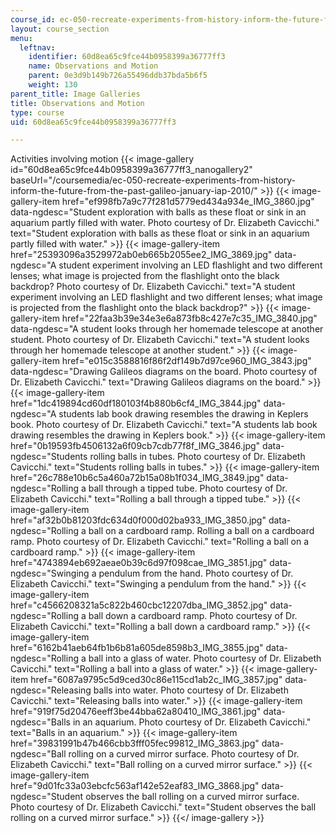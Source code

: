 ```yaml
---
course_id: ec-050-recreate-experiments-from-history-inform-the-future-from-the-past-galileo-january-iap-2010
layout: course_section
menu:
  leftnav:
    identifier: 60d8ea65c9fce44b0958399a36777ff3
    name: Observations and Motion
    parent: 0e3d9b149b726a55496ddb37bda5b6f5
    weight: 130
parent_title: Image Galleries
title: Observations and Motion
type: course
uid: 60d8ea65c9fce44b0958399a36777ff3

---
```


Activities involving motion
{{< image-gallery id="60d8ea65c9fce44b0958399a36777ff3_nanogallery2" baseUrl="/coursemedia/ec-050-recreate-experiments-from-history-inform-the-future-from-the-past-galileo-january-iap-2010/" >}}
{{< image-gallery-item href="ef998fb7a9c77f281d5779ed434a934e_IMG_3860.jpg" data-ngdesc="Student exploration with balls as these float or sink in an aquarium partly filled with water. Photo courtesy of Dr. Elizabeth Cavicchi." text="Student exploration with balls as these float or sink in an aquarium partly filled with water." >}}
{{< image-gallery-item href="25393096a3529972ab0eb665b2055ee2_IMG_3869.jpg" data-ngdesc="A student experiment involving an LED flashlight and two different lenses; what image is projected from the flashlight onto the black backdrop? Photo courtesy of Dr. Elizabeth Cavicchi." text="A student experiment involving an LED flashlight and two different lenses; what image is projected from the flashlight onto the black backdrop?" >}}
{{< image-gallery-item href="22faa3b39e34e3e6a873fb8c427e7c35_IMG_3840.jpg" data-ngdesc="A student looks through her homemade telescope at another student. Photo courtesy of Dr. Elizabeth Cavicchi." text="A student looks through her homemade telescope at another student." >}}
{{< image-gallery-item href="e015c3588816f86f2df149b7d97ce960_IMG_3843.jpg" data-ngdesc="Drawing Galileos diagrams on the board. Photo courtesy of Dr. Elizabeth Cavicchi." text="Drawing Galileos diagrams on the board." >}}
{{< image-gallery-item href="1dc419894cd60df180103f4b880b6cf4_IMG_3844.jpg" data-ngdesc="A students lab book drawing resembles the drawing in Keplers book. Photo courtesy of Dr. Elizabeth Cavicchi." text="A students lab book drawing resembles the drawing in Keplers book." >}}
{{< image-gallery-item href="0b19593fb4506132a6f09cb7cdb77f8f_IMG_3846.jpg" data-ngdesc="Students rolling balls in tubes. Photo courtesy of Dr. Elizabeth Cavicchi." text="Students rolling balls in tubes." >}}
{{< image-gallery-item href="26c788e10b6c5a460a72b15a08b1f034_IMG_3849.jpg" data-ngdesc="Rolling a ball through a tipped tube. Photo courtesy of Dr. Elizabeth Cavicchi." text="Rolling a ball through a tipped tube." >}}
{{< image-gallery-item href="af32b0b81203fdc634d0f000d02ba933_IMG_3850.jpg" data-ngdesc="Rolling a ball on a cardboard ramp. Rolling a ball on a cardboard ramp. Photo courtesy of Dr. Elizabeth Cavicchi." text="Rolling a ball on a cardboard ramp." >}}
{{< image-gallery-item href="4743894eb692aeae0b39c6d97f098cae_IMG_3851.jpg" data-ngdesc="Swinging a pendulum from the hand. Photo courtesy of Dr. Elizabeth Cavicchi." text="Swinging a pendulum from the hand." >}}
{{< image-gallery-item href="c4566208321a5c822b460cbc12207dba_IMG_3852.jpg" data-ngdesc="Rolling a ball down a cardboard ramp. Photo courtesy of Dr. Elizabeth Cavicchi." text="Rolling a ball down a cardboard ramp." >}}
{{< image-gallery-item href="6162b41aeb64fb1b6b81a605de8598b3_IMG_3855.jpg" data-ngdesc="Rolling a ball into a glass of water. Photo courtesy of Dr. Elizabeth Cavicchi." text="Rolling a ball into a glass of water." >}}
{{< image-gallery-item href="6087a9795c5d9ced30c86e115cd1ab2c_IMG_3857.jpg" data-ngdesc="Releasing balls into water. Photo courtesy of Dr. Elizabeth Cavicchi." text="Releasing balls into water." >}}
{{< image-gallery-item href="919f75d20476eeff3be44bba62a80410_IMG_3861.jpg" data-ngdesc="Balls in an aquarium. Photo courtesy of Dr. Elizabeth Cavicchi." text="Balls in an aquarium." >}}
{{< image-gallery-item href="39831991b47b466cbb3fff05fec99812_IMG_3863.jpg" data-ngdesc="Ball rolling on a curved mirror surface. Photo courtesy of Dr. Elizabeth Cavicchi." text="Ball rolling on a curved mirror surface." >}}
{{< image-gallery-item href="9d01fc33a03ebcfc563af142e52eaf83_IMG_3868.jpg" data-ngdesc="Student observes the ball rolling on a curved mirror surface. Photo courtesy of Dr. Elizabeth Cavicchi." text="Student observes the ball rolling on a curved mirror surface." >}}
{{</ image-gallery >}}
